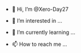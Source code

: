 - 👋 Hi, I’m @Xero-Day27
- 👀 I’m interested in ...
- 🌱 I’m currently learning ...

- 📫 How to reach me ...

<!---
Xero-Day27/Xero-Day27 is a ✨ special ✨ repository because its `README.md` (this file) appears on your GitHub profile.
You can click the Preview link to take a look at your changes.
--->
